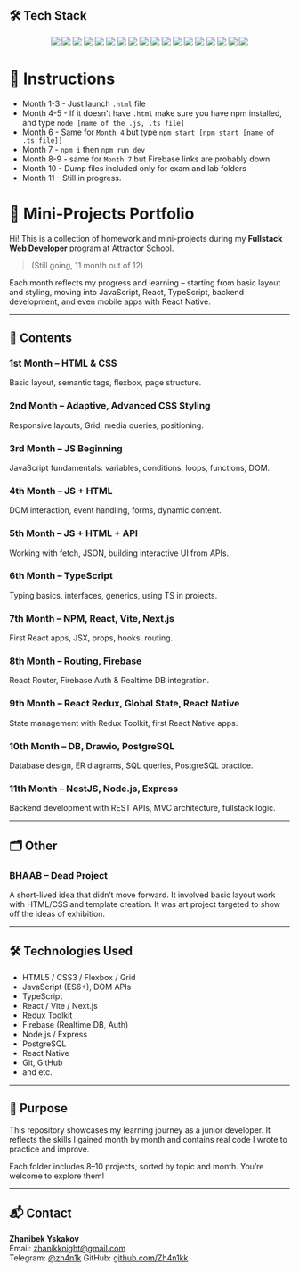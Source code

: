 ## 🛠️ Tech Stack

<p align="center">
  <img src="https://img.shields.io/badge/HTML5-E34F26?style=for-the-badge&logo=html5&logoColor=white" />
  <img src="https://img.shields.io/badge/CSS3-1572B6?style=for-the-badge&logo=css3&logoColor=white" />
  <img src="https://img.shields.io/badge/JavaScript-F7DF1E?style=for-the-badge&logo=javascript&logoColor=black" />
  <img src="https://img.shields.io/badge/TypeScript-3178C6?style=for-the-badge&logo=typescript&logoColor=white" />
  <img src="https://img.shields.io/badge/React-20232A?style=for-the-badge&logo=react&logoColor=61DAFB" />
  <img src="https://img.shields.io/badge/React_Native-20232A?style=for-the-badge&logo=react&logoColor=61DAFB" />
  <img src="https://img.shields.io/badge/Redux_Toolkit-764ABC?style=for-the-badge&logo=redux&logoColor=white" />
  <img src="https://img.shields.io/badge/Zustand-000000?style=for-the-badge&logo=Zustand&logoColor=white" />
  <img src="https://img.shields.io/badge/Next.js-000000?style=for-the-badge&logo=nextdotjs&logoColor=white" />
  <img src="https://img.shields.io/badge/Vite-646CFF?style=for-the-badge&logo=vite&logoColor=white" />
  <img src="https://img.shields.io/badge/Axios-5A29E4?style=for-the-badge&logo=axios&logoColor=white" />
  <img src="https://img.shields.io/badge/Firebase-FFCA28?style=for-the-badge&logo=firebase&logoColor=black" />
  <img src="https://img.shields.io/badge/Node.js-43853D?style=for-the-badge&logo=node.js&logoColor=white" />
  <img src="https://img.shields.io/badge/Express.js-404D59?style=for-the-badge" />
  <img src="https://img.shields.io/badge/NestJS-E0234E?style=for-the-badge&logo=nestjs&logoColor=white" />
  <img src="https://img.shields.io/badge/PostgreSQL-316192?style=for-the-badge&logo=postgresql&logoColor=white" />
  <img src="https://img.shields.io/badge/Git-F05032?style=for-the-badge&logo=git&logoColor=white" />
  <img src="https://img.shields.io/badge/NPM-CB3837?style=for-the-badge&logo=npm&logoColor=white" />
</p>

# 📝 Instructions

- Month 1-3 - Just launch `.html` file
- Month 4-5 - If it doesn't have `.html` make sure you have npm installed, and type `node [name of the .js, .ts file]`
- Month 6 - Same for `Month 4` but type `npm start [npm start [name of .ts file]]`
- Month 7 - `npm i` then `npm run dev`
- Month 8-9 - same for `Month 7` but Firebase links are probably down
- Month 10 - Dump files included only for exam and lab folders
- Month 11 - Still in progress. 

# 🧠 Mini-Projects Portfolio

Hi! This is a collection of homework and mini-projects during my **Fullstack Web Developer** program at Attractor School. 

> (Still going, 11 month out of 12)

Each month reflects my progress and learning – starting from basic layout and styling, moving into JavaScript, React, TypeScript, backend development, and even mobile apps with React Native.

---

## 📁 Contents

### 1st Month – HTML & CSS  
Basic layout, semantic tags, flexbox, page structure.

### 2nd Month – Adaptive, Advanced CSS Styling  
Responsive layouts, Grid, media queries, positioning.

### 3rd Month – JS Beginning  
JavaScript fundamentals: variables, conditions, loops, functions, DOM.

### 4th Month – JS + HTML  
DOM interaction, event handling, forms, dynamic content.

### 5th Month – JS + HTML + API  
Working with fetch, JSON, building interactive UI from APIs.

### 6th Month – TypeScript  
Typing basics, interfaces, generics, using TS in projects.

### 7th Month – NPM, React, Vite, Next.js  
First React apps, JSX, props, hooks, routing.

### 8th Month – Routing, Firebase  
React Router, Firebase Auth & Realtime DB integration.

### 9th Month – React Redux, Global State, React Native  
State management with Redux Toolkit, first React Native apps.

### 10th Month – DB, Drawio, PostgreSQL  
Database design, ER diagrams, SQL queries, PostgreSQL practice.

### 11th Month – NestJS, Node.js, Express  
Backend development with REST APIs, MVC architecture, fullstack logic.

---

## 🗂 Other

### BHAAB – Dead Project  
A short-lived idea that didn’t move forward. It involved basic layout work with HTML/CSS and template creation.
It was art project targeted to show off the ideas of exhibition.  

---

## 🛠 Technologies Used

- HTML5 / CSS3 / Flexbox / Grid  
- JavaScript (ES6+), DOM APIs  
- TypeScript  
- React / Vite / Next.js  
- Redux Toolkit  
- Firebase (Realtime DB, Auth)  
- Node.js / Express  
- PostgreSQL  
- React Native  
- Git, GitHub
- and etc.

---

## 🚀 Purpose

This repository showcases my learning journey as a junior developer. It reflects the skills I gained month by month and contains real code I wrote to practice and improve.

Each folder includes 8–10 projects, sorted by topic and month. You’re welcome to explore them!

---

## 📬 Contact

**Zhanibek Yskakov**  
Email: [zhanikknight@gmail.com](mailto:zhanikknight@gmail.com)  
Telegram: [@zh4n1k](https://t.me/zh4n1k)
GitHub: [github.com/Zh4n1kk](https://github.com/Zh4n1kk) 
